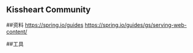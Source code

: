 ## Kissheart Community

##资料
https://spring.io/guides
https://spring.io/guides/gs/serving-web-content/

##工具


